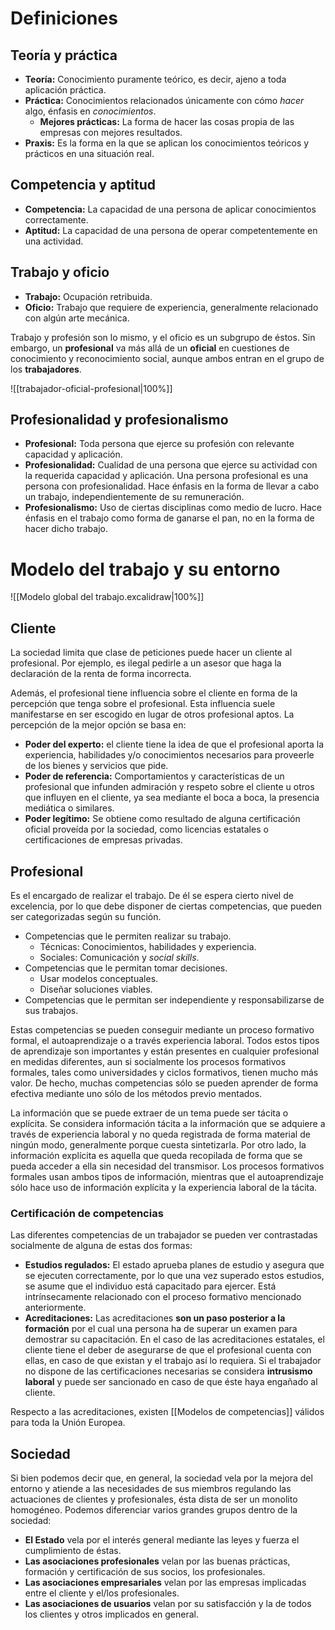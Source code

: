 
# Definiciones

## Teoría y práctica

- **Teoría:** Conocimiento puramente teórico, es decir, ajeno a toda aplicación práctica.
- **Práctica:** Conocimientos relacionados únicamente con cómo *hacer* algo, énfasis en *conocimientos*.
    - **Mejores prácticas:** La forma de hacer las cosas propia de las empresas con mejores resultados.
- **Praxis:** Es la forma en la que se aplican los conocimientos teóricos y prácticos en una situación real.

## Competencia y aptitud

- **Competencia:** La capacidad de una persona de aplicar conocimientos correctamente.
- **Aptitud:** La capacidad de una persona de operar competentemente en una actividad.

## Trabajo y oficio

- **Trabajo:** Ocupación retribuida.
- **Oficio:** Trabajo que requiere de experiencia, generalmente relacionado con algún arte mecánica.

Trabajo y profesión son lo mismo, y el oficio es un subgrupo de éstos. Sin embargo, un **profesional** va más allá de un **oficial** en cuestiones de conocimiento y reconocimiento social, aunque ambos entran en el grupo de los **trabajadores**.

![[trabajador-oficial-profesional|100%]]

## Profesionalidad y profesionalismo

- **Profesional:** Toda persona que ejerce su profesión con relevante capacidad y aplicación.
- **Profesionalidad:** Cualidad de una persona que ejerce su actividad con la requerida capacidad y aplicación. Una persona profesional es una persona con profesionalidad. Hace énfasis en la forma de llevar a cabo un trabajo, independientemente de su remuneración. 
- **Profesionalismo:** Uso de ciertas disciplinas como medio de lucro. Hace énfasis en el trabajo como forma de ganarse el pan, no en la forma de hacer dicho trabajo.

# Modelo del trabajo y su entorno

![[Modelo global del trabajo.excalidraw|100%]]

## Cliente

La sociedad limita que clase de peticiones puede hacer un cliente al profesional. Por ejemplo, es ilegal pedirle a un asesor que haga la declaración de la renta de forma incorrecta.

Además, el profesional tiene influencia sobre el cliente en forma de la percepción que tenga sobre el profesional. Esta influencia suele manifestarse en ser escogido en lugar de otros profesional aptos. La percepción de la mejor opción se basa en:

- **Poder del experto:** el cliente tiene la idea de que el profesional aporta la experiencia, habilidades y/o conocimientos necesarios para proveerle de los bienes y servicios que pide.
- **Poder de referencia:** Comportamientos y características de un profesional que infunden admiración y respeto sobre el cliente u otros que influyen en el cliente, ya sea mediante el boca a boca, la presencia mediática o similares.
- **Poder legítimo:** Se obtiene como resultado de alguna certificación oficial proveída por la sociedad, como licencias estatales o certificaciones de empresas privadas.

## Profesional

Es el encargado de realizar el trabajo. De él se espera cierto nivel de excelencia, por lo que debe disponer de ciertas competencias, que pueden ser categorizadas según su función.

- Competencias que le permiten realizar su trabajo.
    - Técnicas: Conocimientos, habilidades y experiencia.
    - Sociales: Comunicación y *social skills*.
- Competencias que le permitan tomar decisiones.
    - Usar modelos conceptuales.
    - Diseñar soluciones viables.
- Competencias que le permitan ser independiente y responsabilizarse de sus trabajos.

Estas competencias se pueden conseguir mediante un proceso formativo formal, el autoaprendizaje o a través experiencia laboral. Todos estos tipos de aprendizaje son importantes y están presentes en cualquier profesional en medidas diferentes, aun si socialmente los procesos formativos formales, tales como universidades y ciclos formativos, tienen mucho más valor. De hecho, muchas competencias sólo se pueden aprender de forma efectiva mediante uno sólo de los métodos previo mentados.

La información que se puede extraer de un tema puede ser tácita o explícita. Se considera información tácita a la información que se adquiere a través de experiencia laboral y no queda registrada de forma material de ningún modo, generalmente porque cuesta sintetizarla. Por otro lado, la información explícita es aquella que queda recopilada de forma que se pueda acceder a ella sin necesidad del transmisor. Los procesos formativos formales usan ambos tipos de información, mientras que el autoaprendizaje sólo hace uso de información explícita y la experiencia laboral de la tácita.

### Certificación de competencias

Las diferentes competencias de un trabajador se pueden ver contrastadas socialmente de alguna de estas dos formas:

- **Estudios regulados:** El estado aprueba planes de estudio y asegura que se ejecuten correctamente, por lo que una vez superado estos estudios, se asume que el individuo está capacitado para ejercer. Está intrínsecamente relacionado con el proceso formativo mencionado anteriormente.
- **Acreditaciones:** Las acreditaciones **son un paso posterior a la formación** por el cual una persona ha de superar un examen para demostrar su capacitación. En el caso de las acreditaciones estatales, el cliente tiene el deber de asegurarse de que el profesional cuenta con ellas, en caso de que existan y el trabajo así lo requiera. Si el trabajador no dispone de las certificaciones necesarias se considera **intrusismo laboral** y puede ser sancionado en caso de que éste haya engañado al cliente.

Respecto a las acreditaciones, existen [[Modelos de competencias]] válidos para toda la Unión Europea.

## Sociedad

Si bien podemos decir que, en general, la sociedad vela por la mejora del entorno y atiende a las necesidades de sus miembros regulando las actuaciones de clientes y profesionales, ésta dista de ser un monolito homogéneo. Podemos diferenciar varios grandes grupos dentro de la sociedad:

- **El Estado** vela por el interés general mediante las leyes y fuerza el cumplimiento de éstas.
- **Las asociaciones profesionales** velan por las buenas prácticas, formación y certificación de sus socios, los profesionales.
- **Las asociaciones empresariales** velan por las empresas implicadas entre el cliente y el/los profesionales.
- **Las asociaciones de usuarios** velan por su satisfacción y la de todos los clientes y otros implicados en general.
